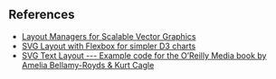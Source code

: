 ## References

* [Layout Managers for Scalable Vector Graphics](http://www.svgopen.org/2005/papers/LayoutManagersForSVG/)
* [SVG Layout with Flexbox for simpler D3 charts](http://blog.scottlogic.com/2015/02/02/svg-layout-flexbox.html)
* [SVG Text Layout --- Example code for the O’Reilly Media book by Amelia Bellamy-Royds & Kurt Cagle](http://oreillymedia.github.io/SVG_Text_Layout/)
